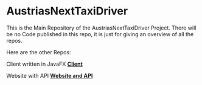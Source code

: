 # AustriasNextTaxiDriver

This is the Main Repository of the AustriasNextTaxiDriver Project.
There will be no Code published in this repo, it is just for giving an overview of all the repos.

Here are the other Repos:

Client written in JavaFX
[**Client**](https://github.com/Alextheracer1/AustriasNextTaxiDriver-Client)


Website with API
[**Website and API**](https://github.com/Alextheracer1/AustriasNextTaxiDriver-Website)
